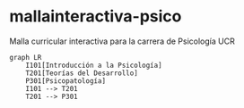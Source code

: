 # mallainteractiva-psico
Malla curricular interactiva para la carrera de Psicología UCR
```mermaid
graph LR
    I101[Introducción a la Psicología]
    T201[Teorías del Desarrollo]
    P301[Psicopatología]
    I101 --> T201
    T201 --> P301
